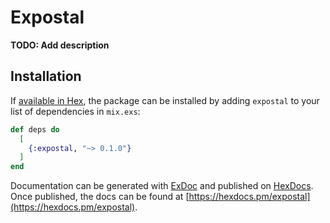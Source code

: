 # Expostal

**TODO: Add description**

## Installation

If [available in Hex](https://hex.pm/docs/publish), the package can be installed
by adding `expostal` to your list of dependencies in `mix.exs`:

```elixir
def deps do
  [
    {:expostal, "~> 0.1.0"}
  ]
end
```

Documentation can be generated with [ExDoc](https://github.com/elixir-lang/ex_doc)
and published on [HexDocs](https://hexdocs.pm). Once published, the docs can
be found at [https://hexdocs.pm/expostal](https://hexdocs.pm/expostal).

